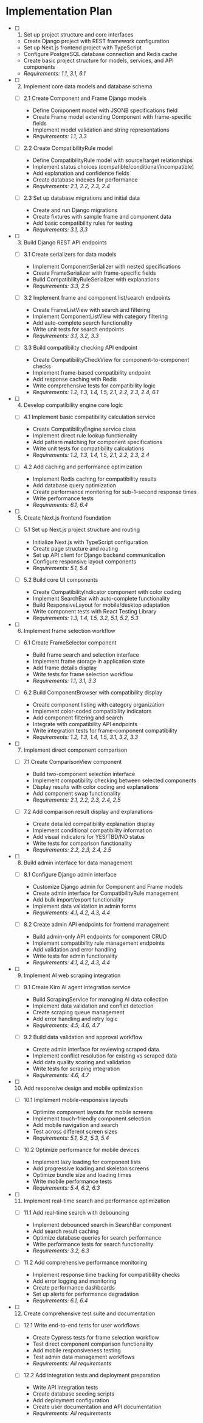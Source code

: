 # Implementation Plan

- [ ] 1. Set up project structure and core interfaces
  - Create Django project with REST framework configuration
  - Set up Next.js frontend project with TypeScript
  - Configure PostgreSQL database connection and Redis cache
  - Create basic project structure for models, services, and API components
  - _Requirements: 1.1, 3.1, 6.1_

- [ ] 2. Implement core data models and database schema
  - [ ] 2.1 Create Component and Frame Django models
    - Define Component model with JSONB specifications field
    - Create Frame model extending Component with frame-specific fields
    - Implement model validation and string representations
    - _Requirements: 1.1, 3.3_

  - [ ] 2.2 Create CompatibilityRule model
    - Define CompatibilityRule model with source/target relationships
    - Implement status choices (compatible/conditional/incompatible)
    - Add explanation and confidence fields
    - Create database indexes for performance
    - _Requirements: 2.1, 2.2, 2.3, 2.4_

  - [ ] 2.3 Set up database migrations and initial data
    - Create and run Django migrations
    - Create fixtures with sample frame and component data
    - Add basic compatibility rules for testing
    - _Requirements: 3.1, 3.3_

- [ ] 3. Build Django REST API endpoints
  - [ ] 3.1 Create serializers for data models
    - Implement ComponentSerializer with nested specifications
    - Create FrameSerializer with frame-specific fields
    - Build CompatibilityRuleSerializer with explanations
    - _Requirements: 3.3, 2.5_

  - [ ] 3.2 Implement frame and component list/search endpoints
    - Create FrameListView with search and filtering
    - Implement ComponentListView with category filtering
    - Add auto-complete search functionality
    - Write unit tests for search endpoints
    - _Requirements: 3.1, 3.2, 3.3_

  - [ ] 3.3 Build compatibility checking API endpoint
    - Create CompatibilityCheckView for component-to-component checks
    - Implement frame-based compatibility endpoint
    - Add response caching with Redis
    - Write comprehensive tests for compatibility logic
    - _Requirements: 1.2, 1.3, 1.4, 1.5, 2.1, 2.2, 2.3, 2.4, 6.1_

- [ ] 4. Develop compatibility engine core logic
  - [ ] 4.1 Implement basic compatibility calculation service
    - Create CompatibilityEngine service class
    - Implement direct rule lookup functionality
    - Add pattern matching for component specifications
    - Write unit tests for compatibility calculations
    - _Requirements: 1.2, 1.3, 1.4, 1.5, 2.1, 2.2, 2.3, 2.4_

  - [ ] 4.2 Add caching and performance optimization
    - Implement Redis caching for compatibility results
    - Add database query optimization
    - Create performance monitoring for sub-1-second response times
    - Write performance tests
    - _Requirements: 6.1, 6.4_

- [ ] 5. Create Next.js frontend foundation
  - [ ] 5.1 Set up Next.js project structure and routing
    - Initialize Next.js with TypeScript configuration
    - Create page structure and routing
    - Set up API client for Django backend communication
    - Configure responsive layout components
    - _Requirements: 5.1, 5.4_

  - [ ] 5.2 Build core UI components
    - Create CompatibilityIndicator component with color coding
    - Implement SearchBar with auto-complete functionality
    - Build ResponsiveLayout for mobile/desktop adaptation
    - Write component tests with React Testing Library
    - _Requirements: 1.3, 1.4, 1.5, 3.2, 5.1, 5.2, 5.3_

- [ ] 6. Implement frame selection workflow
  - [ ] 6.1 Create FrameSelector component
    - Build frame search and selection interface
    - Implement frame storage in application state
    - Add frame details display
    - Write tests for frame selection workflow
    - _Requirements: 1.1, 3.1, 3.3_

  - [ ] 6.2 Build ComponentBrowser with compatibility display
    - Create component listing with category organization
    - Implement color-coded compatibility indicators
    - Add component filtering and search
    - Integrate with compatibility API endpoints
    - Write integration tests for frame-component compatibility
    - _Requirements: 1.2, 1.3, 1.4, 1.5, 3.1, 3.2, 3.3_

- [ ] 7. Implement direct component comparison
  - [ ] 7.1 Create ComparisonView component
    - Build two-component selection interface
    - Implement compatibility checking between selected components
    - Display results with color coding and explanations
    - Add component swap functionality
    - _Requirements: 2.1, 2.2, 2.3, 2.4, 2.5_

  - [ ] 7.2 Add comparison result display and explanations
    - Create detailed compatibility explanation display
    - Implement conditional compatibility information
    - Add visual indicators for YES/TBD/NO status
    - Write tests for comparison functionality
    - _Requirements: 2.2, 2.3, 2.4, 2.5_

- [ ] 8. Build admin interface for data management
  - [ ] 8.1 Configure Django admin interface
    - Customize Django admin for Component and Frame models
    - Create admin interface for CompatibilityRule management
    - Add bulk import/export functionality
    - Implement data validation in admin forms
    - _Requirements: 4.1, 4.2, 4.3, 4.4_

  - [ ] 8.2 Create admin API endpoints for frontend management
    - Build admin-only API endpoints for component CRUD
    - Implement compatibility rule management endpoints
    - Add validation and error handling
    - Write tests for admin functionality
    - _Requirements: 4.1, 4.2, 4.3, 4.4_

- [ ] 9. Implement AI web scraping integration
  - [ ] 9.1 Create Kiro AI agent integration service
    - Build ScrapingService for managing AI data collection
    - Implement data validation and conflict detection
    - Create scraping queue management
    - Add error handling and retry logic
    - _Requirements: 4.5, 4.6, 4.7_

  - [ ] 9.2 Build data validation and approval workflow
    - Create admin interface for reviewing scraped data
    - Implement conflict resolution for existing vs scraped data
    - Add data quality scoring and validation
    - Write tests for scraping integration
    - _Requirements: 4.6, 4.7_

- [ ] 10. Add responsive design and mobile optimization
  - [ ] 10.1 Implement mobile-responsive layouts
    - Optimize component layouts for mobile screens
    - Implement touch-friendly component selection
    - Add mobile navigation and search
    - Test across different screen sizes
    - _Requirements: 5.1, 5.2, 5.3, 5.4_

  - [ ] 10.2 Optimize performance for mobile devices
    - Implement lazy loading for component lists
    - Add progressive loading and skeleton screens
    - Optimize bundle size and loading times
    - Write mobile performance tests
    - _Requirements: 5.4, 6.2, 6.3_

- [ ] 11. Implement real-time search and performance optimization
  - [ ] 11.1 Add real-time search with debouncing
    - Implement debounced search in SearchBar component
    - Add search result caching
    - Optimize database queries for search performance
    - Write performance tests for search functionality
    - _Requirements: 3.2, 6.3_

  - [ ] 11.2 Add comprehensive performance monitoring
    - Implement response time tracking for compatibility checks
    - Add error logging and monitoring
    - Create performance dashboards
    - Set up alerts for performance degradation
    - _Requirements: 6.1, 6.4_

- [ ] 12. Create comprehensive test suite and documentation
  - [ ] 12.1 Write end-to-end tests for user workflows
    - Create Cypress tests for frame selection workflow
    - Test direct component comparison functionality
    - Add mobile responsiveness testing
    - Test admin data management workflows
    - _Requirements: All requirements_

  - [ ] 12.2 Add integration tests and deployment preparation
    - Write API integration tests
    - Create database seeding scripts
    - Add deployment configuration
    - Create user documentation and API documentation
    - _Requirements: All requirements_